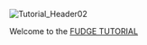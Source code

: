 

![Tutorial_Header02](https://github.com/JirkaDellOro/FudgeTutorial/assets/48796243/ddbea74c-817a-4152-9314-3111256a76eb)

Welcome to the [FUDGE TUTORIAL](https://jirkadelloro.github.io/FudgeTutorial/Page/index.html)
